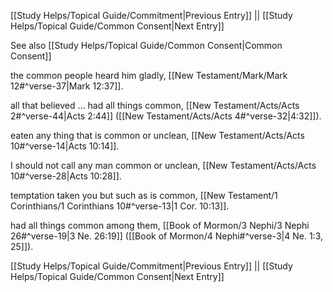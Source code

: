 [[Study Helps/Topical Guide/Commitment|Previous Entry]]  ||  [[Study Helps/Topical Guide/Common Consent|Next Entry]]

 See also [[Study Helps/Topical Guide/Common Consent|Common Consent]]

 the common people heard him gladly, [[New Testament/Mark/Mark 12#^verse-37|Mark 12:37]].

 all that believed ... had all things common, [[New Testament/Acts/Acts 2#^verse-44|Acts 2:44]] ([[New Testament/Acts/Acts 4#^verse-32|4:32]]).

 eaten any thing that is common or unclean, [[New Testament/Acts/Acts 10#^verse-14|Acts 10:14]].

 I should not call any man common or unclean, [[New Testament/Acts/Acts 10#^verse-28|Acts 10:28]].

 temptation taken you but such as is common, [[New Testament/1 Corinthians/1 Corinthians 10#^verse-13|1 Cor. 10:13]].

 had all things common among them, [[Book of Mormon/3 Nephi/3 Nephi 26#^verse-19|3 Ne. 26:19]] ([[Book of Mormon/4 Nephi#^verse-3|4 Ne. 1:3, 25]]).

[[Study Helps/Topical Guide/Commitment|Previous Entry]]  ||  [[Study Helps/Topical Guide/Common Consent|Next Entry]]